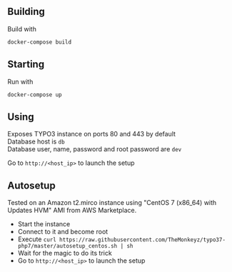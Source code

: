 ## Building
Build with
```bash
docker-compose build
```

## Starting
Run with
```bash
docker-compose up
```

## Using

Exposes TYPO3 instance on ports 80 and 443 by default  
Database host is `db`  
Database user, name, password and root password are `dev`  

Go to `http://<host_ip>` to launch the setup

## Autosetup

Tested on an Amazon t2.mirco instance using "CentOS 7 (x86_64) with Updates HVM" AMI from AWS Marketplace.

- Start the instance
- Connect to it and become root
- Execute `curl https://raw.githubusercontent.com/TheMonkeyz/typo37-php7/master/autosetup_centos.sh | sh`
- Wait for the magic to do its trick
- Go to `http://<host_ip>` to launch the setup

 
